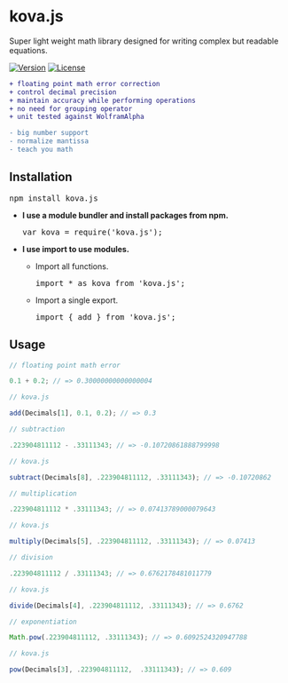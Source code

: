 # kova.js
Super light weight math library designed for writing complex but readable equations.

[![Version](https://img.shields.io/npm/v/kova.js.svg)](https://www.npmjs.com/package/kova.js)
[![License](https://img.shields.io/npm/l/kova.js.svg)](https://github.com/stephenthecurt/kova.js/blob/master/LICENSE)

```diff
+ floating point math error correction
+ control decimal precision 
+ maintain accuracy while performing operations
+ no need for grouping operator 
+ unit tested against WolframAlpha 

- big number support 
- normalize mantissa 
- teach you math
``` 
## Installation

<pre>npm install kova.js</pre>

* **I use a module bundler and install packages from npm.**
    <pre>var kova = require('kova.js');</pre>

* **I use import to use modules.**
    * Import all functions.
        <pre>import * as kova from 'kova.js';</pre>
    * Import a single export.
        <pre>import { add } from 'kova.js';</pre>
        
## Usage  

```javascript
// floating point math error 

0.1 + 0.2; // => 0.30000000000000004

// kova.js 

add(Decimals[1], 0.1, 0.2); // => 0.3

// subtraction

.223904811112 - .33111343; // => -0.10720861888799998

// kova.js 

subtract(Decimals[8], .223904811112, .33111343); // => -0.10720862

// multiplication

.223904811112 * .33111343; // => 0.07413789000079643

// kova.js 

multiply(Decimals[5], .223904811112, .33111343); // => 0.07413

// division 

.223904811112 / .33111343; // => 0.6762178481011779

// kova.js 

divide(Decimals[4], .223904811112, .33111343); // => 0.6762

// exponentiation  

Math.pow(.223904811112, .33111343); // => 0.6092524320947788

// kova.js

pow(Decimals[3], .223904811112,  .33111343); // => 0.609
```